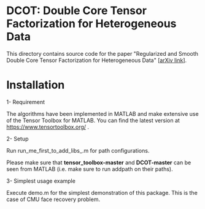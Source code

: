 # DCOT: Double Core Tensor Factorization for Heterogeneous Data


This directory contains source code for the paper "Regularized and Smooth Double Core Tensor Factorization for Heterogeneous Data" [[arXiv link](https://arxiv.org/abs/1911.10454)]. 


# Installation

 1- Requirement
 
The algorithms have been implemented in MATLAB and make extensive use of the Tensor Toolbox for MATLAB. You can find the latest version at https://www.tensortoolbox.org/ .


2- Setup

Run run_me_first_to_add_libs_.m for path configurations.

Please make sure that **tensor_toolbox-master** and **DCOT-master** can be seen from MATLAB (i.e. make sure to run addpath on their paths).


3- Simplest usage example

Execute demo.m for the simplest demonstration of this package. This is the case of CMU face recovery problem.
